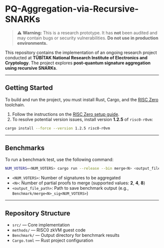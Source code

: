 

# PQ-Aggregation-via-Recursive-SNARKs

> ⚠️ **Warning:** This is a research prototype. It has **not** been audited and may contain bugs or security vulnerabilities. **Do not use in production environments.**

This repository contains the implementation of an ongoing research project conducted at **TÜBİTAK National Research Institute of Electronics and Cryptology**. The project explores **post-quantum signature aggregation using recursive SNARKs**.

---

## Getting Started

To build and run the project, you must install Rust, Cargo, and the [RISC Zero](https://github.com/risc0/risc0) toolchain.

1. Follow the instructions on the [RISC Zero setup guide](https://github.com/risc0/risc0#getting-started).  
2. To resolve potential version issues, install version **1.2.5** of `risc0-r0vm`:

```zsh
cargo install --force --version 1.2.5 risc0-r0vm
```

---

## Benchmarks

To run a benchmark test, use the following command:

```zsh
NUM_VOTERS=<NUM_VOTERS> cargo run --release --bin merge<N> <output_file_path>
```

- `<NUM_VOTERS>`: Number of signatures to be aggregated  
- `<N>`: Number of partial proofs to merge (supported values: **2**, **4**, **8**)  
- `<output_file_path>`: Path to save benchmark output (e.g., `Benchmark/merge<N>_sig<NUM_VOTERS>`)

---

## Repository Structure

- `src/` — Core implementation  
- `methods/` — RISC0 zkVM guest code  
- `Benchmark/` — Output directory for benchmark results  
- `Cargo.toml` — Rust project configuration






